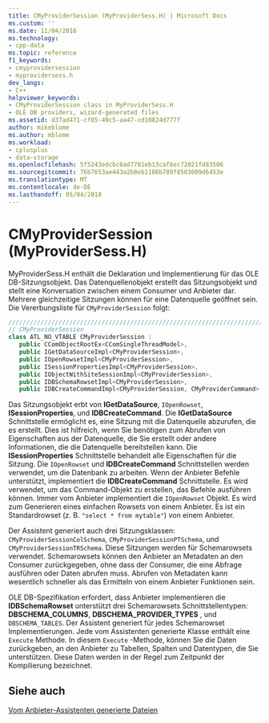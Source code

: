 ```yaml
---
title: CMyProviderSession (MyProviderSess.H) | Microsoft Docs
ms.custom: ''
ms.date: 11/04/2016
ms.technology:
- cpp-data
ms.topic: reference
f1_keywords:
- cmyprovidersession
- myprovidersess.h
dev_langs:
- C++
helpviewer_keywords:
- CMyProviderSession class in MyProviderSess.H
- OLE DB providers, wizard-generated files
ms.assetid: d37ad471-cf05-49c5-aa47-cd10824d777f
author: mikeblome
ms.author: mblome
ms.workload:
- cplusplus
- data-storage
ms.openlocfilehash: 5f5243edcbc6ad7781eb13caf6ec72021fd83506
ms.sourcegitcommit: 76b7653ae443a2b8eb1186b789f8503609d6453e
ms.translationtype: MT
ms.contentlocale: de-DE
ms.lasthandoff: 05/04/2018
---
```

# <a name="cmyprovidersession-myprovidersessh"></a>CMyProviderSession (MyProviderSess.H)
MyProviderSess.H enthält die Deklaration und Implementierung für das OLE DB-Sitzungsobjekt. Das Datenquellenobjekt erstellt das Sitzungsobjekt und stellt eine Konversation zwischen einem Consumer und Anbieter dar. Mehrere gleichzeitige Sitzungen können für eine Datenquelle geöffnet sein. Die Vererbungsliste für `CMyProviderSession` folgt:  
  
```cpp
/////////////////////////////////////////////////////////////////////////  
// CMyProviderSession  
class ATL_NO_VTABLE CMyProviderSession :   
   public CComObjectRootEx<CComSingleThreadModel>,  
   public IGetDataSourceImpl<CMyProviderSession>,  
   public IOpenRowsetImpl<CMyProviderSession>,  
   public ISessionPropertiesImpl<CMyProviderSession>,  
   public IObjectWithSiteSessionImpl<CMyProviderSession>,  
   public IDBSchemaRowsetImpl<CMyProviderSession>,  
   public IDBCreateCommandImpl<CMyProviderSession, CMyProviderCommand>  
```  
  
 Das Sitzungsobjekt erbt von **IGetDataSource**, `IOpenRowset`, **ISessionProperties**, und **IDBCreateCommand**. Die **IGetDataSource** Schnittstelle ermöglicht es, eine Sitzung mit die Datenquelle abzurufen, die es erstellt. Dies ist hilfreich, wenn Sie benötigen zum Abrufen von Eigenschaften aus der Datenquelle, die Sie erstellt oder andere Informationen, die die Datenquelle bereitstellen kann. Die **ISessionProperties** Schnittstelle behandelt alle Eigenschaften für die Sitzung. Die `IOpenRowset` und **IDBCreateCommand** Schnittstellen werden verwendet, um die Datenbank zu arbeiten. Wenn der Anbieter Befehle unterstützt, implementiert die **IDBCreateCommand** Schnittstelle. Es wird verwendet, um das Command-Objekt zu erstellen, das Befehle ausführen können. Immer vom Anbieter implementiert die `IOpenRowset` Objekt. Es wird zum Generieren eines einfachen Rowsets von einem Anbieter. Es ist ein Standardrowset (z. B. `"select * from mytable"`) von einem Anbieter.  
  
 Der Assistent generiert auch drei Sitzungsklassen: `CMyProviderSessionColSchema`, `CMyProviderSessionPTSchema`, und `CMyProviderSessionTRSchema`. Diese Sitzungen werden für Schemarowsets verwendet. Schemarowsets können den Anbieter an Metadaten an den Consumer zurückgegeben, ohne dass der Consumer, die eine Abfrage ausführen oder Daten abrufen muss. Abrufen von Metadaten kann wesentlich schneller als das Ermitteln von einem Anbieter Funktionen sein.  
  
 OLE DB-Spezifikation erfordert, dass Anbieter implementieren die **IDBSchemaRowset** unterstützt drei Schemarowsets Schnittstellentypen: **DBSCHEMA_COLUMNS**, **DBSCHEMA_PROVIDER_TYPES** , und `DBSCHEMA_TABLES`. Der Assistent generiert für jedes Schemarowset Implementierungen. Jede vom Assistenten generierte Klasse enthält eine `Execute` Methode. In diesem `Execute` -Methode, können Sie die Daten zurückgeben, an den Anbieter zu Tabellen, Spalten und Datentypen, die Sie unterstützen. Diese Daten werden in der Regel zum Zeitpunkt der Kompilierung bezeichnet.  
  
## <a name="see-also"></a>Siehe auch  
 [Vom Anbieter-Assistenten generierte Dateien](../../data/oledb/provider-wizard-generated-files.md)